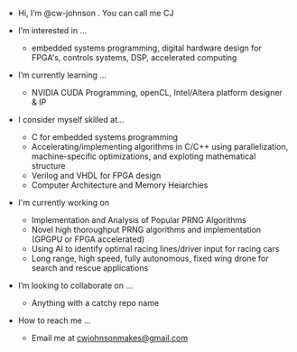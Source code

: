 - Hi, I’m @cw-johnson . You can call me CJ
  
- I’m interested in ...
   - embedded systems programming, digital hardware design for FPGA's, controls systems, DSP, accelerated computing
  
- I’m currently learning ...
   - NVIDIA CUDA Programming, openCL, Intel/Altera platform designer & IP

- I consider myself skilled at...
   - C for embedded systems programming
   - Accelerating/implementing algorithms in C/C++ using parallelization, machine-specific optimizations, and exploting mathematical structure
   - Verilog and VHDL for FPGA design
   - Computer Architecture and Memory Heiarchies

- I'm currently working on
   - Implementation and Analysis of Popular PRNG Algorithms   
   - Novel high thoroughput PRNG algorithms and implementation (GPGPU or FPGA accelerated)
   - Using AI to identify optimal racing lines/driver input for racing cars
   - Long range, high speed, fully autonomous, fixed wing drone for search and rescue applications
- I’m looking to collaborate on ...
   - Anything with a catchy repo name
  
- How to reach me ...
   - Email me at cwjohnsonmakes@gmail.com
   

<!---
cw-johnson/cw-johnson is a ✨ special ✨ repository because its `README.md` (this file) appears on your GitHub profile.
You can click the Preview link to take a look at your changes.
--->

